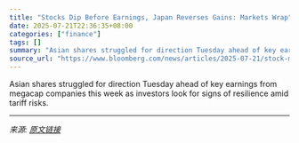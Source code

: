 ```yaml
---
title: "Stocks Dip Before Earnings, Japan Reverses Gains: Markets Wrap"
date: 2025-07-21T22:36:35+08:00
categories: ["finance"]
tags: []
summary: "Asian shares struggled for direction Tuesday ahead of key earnings from megacap companies this week as investors look for signs of resilience amid tariff risks."
source_url: "https://www.bloomberg.com/news/articles/2025-07-21/stock-market-today-dow-s-p-live-updates"
---
```


Asian shares struggled for direction Tuesday ahead of key earnings from megacap companies this week as investors look for signs of resilience amid tariff risks.

---

*来源: [原文链接](https://www.bloomberg.com/news/articles/2025-07-21/stock-market-today-dow-s-p-live-updates)*

